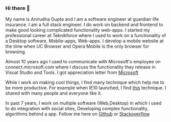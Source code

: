 ### Hi there 👋

<!--
**anirugu/anirugu** is a ✨ _special_ ✨ repository because its `README.md` (this file) appears on your GitHub profile.

Here are some ideas to get you started:

- 🔭 I’m currently working on ...
- 🌱 I’m currently learning ...
- 👯 I’m looking to collaborate on ...
- 🤔 I’m looking for help with ...
- 💬 Ask me about ...
- 📫 How to reach me: ...
- 😄 Pronouns: ...
- ⚡ Fun fact: ...
-->

My name is Anirudha Gupta and I am a software engineer at guardian life insurance. I am a full stack engineer. I do work on backend and frontend to make good looking complicated functionality web-apps. I started my professional career at Teknikforce where I used to work on a functionality of a Desktop software, Mobile-apps, Web-apps. I develop a mobile website at the time when UC Browser and Opera Mobile is the only browser for browsing. 

Almost 10 years ago I used to communicate with Microsoft's employee on connect.microsoft.com where I discuss the functionality they release in Visual Studio and Tools. 
I got appreciation letter from [Microsoft](http://geekswithblogs.net/anirugu/archive/2013/03/11/visual-studio-2012-thank-you.aspx)

While I work on making cool things, I find many technique which help me to be more productive. For example when IE10 launched, I find [this](http://geekswithblogs.net/anirugu/archive/2013/03/02/how-to-write-css-only-for-internet-explorer--10.aspx) technique. I shared with many people and everyone like it.

In past 7 years, I work on multiple software (Web,Desktop) in which I used to do integration with social sites, Developing complex functionality, algorithms behind a app.
Follow me here on [Github](https://github.com/anirugu) or [Stackoverflow](https://stackoverflow.com/users/713789/anirudha-gupta)

